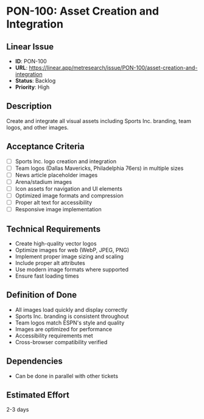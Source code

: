 # PON-100: Asset Creation and Integration

## Linear Issue
- **ID**: PON-100
- **URL**: https://linear.app/metresearch/issue/PON-100/asset-creation-and-integration
- **Status**: Backlog
- **Priority**: High

## Description
Create and integrate all visual assets including Sports Inc. branding, team logos, and other images.

## Acceptance Criteria
- [ ] Sports Inc. logo creation and integration
- [ ] Team logos (Dallas Mavericks, Philadelphia 76ers) in multiple sizes
- [ ] News article placeholder images
- [ ] Arena/stadium images
- [ ] Icon assets for navigation and UI elements
- [ ] Optimized image formats and compression
- [ ] Proper alt text for accessibility
- [ ] Responsive image implementation

## Technical Requirements
- Create high-quality vector logos
- Optimize images for web (WebP, JPEG, PNG)
- Implement proper image sizing and scaling
- Include proper alt attributes
- Use modern image formats where supported
- Ensure fast loading times

## Definition of Done
- All images load quickly and display correctly
- Sports Inc. branding is consistent throughout
- Team logos match ESPN's style and quality
- Images are optimized for performance
- Accessibility requirements met
- Cross-browser compatibility verified

## Dependencies
- Can be done in parallel with other tickets

## Estimated Effort
2-3 days

